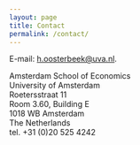 ```yaml
---
layout: page
title: Contact
permalink: /contact/
---
```


E-mail: [h.oosterbeek@uva.nl](mailto:h.oosterbeek@uva.nl).

<p>
Amsterdam School of Economics<br/>
University of Amsterdam<br/>
Roetersstraat 11<br/>
Room 3.60, Building E<br/>
1018 WB Amsterdam<br/>
The Netherlands<br/>
tel. +31 (0)20 525 4242<br/>
</p>
